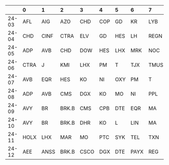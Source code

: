|       | 0    | 1    | 2     | 3    | 4   | 5   | 6    | 7    | 8    | 9    |
|:------|:-----|:-----|:------|:-----|:----|:----|:-----|:-----|:-----|:-----|
| 24-03 | AFL  | AIG  | AZO   | CHD  | COP | GD  | KR   | LYB  | STZ  | YUM  |
| 24-04 | CHD  | CINF | CTRA  | ELV  | GD  | HES | LH   | REGN | SNA  | TMUS |
| 24-05 | ADP  | AVB  | CHD   | DOW  | HES | LHX | MRK  | NOC  | PG   | ROL  |
| 24-06 | CTRA | J    | KMI   | LHX  | PM  | T   | TJX  | TMUS | WELL | WMT  |
| 24-07 | AVB  | EQR  | HES   | KO   | NI  | OXY | PM   | T    | TYL  | UNH  |
| 24-08 | ADP  | AVB  | CMS   | DGX  | KO  | MO  | NI   | PPL  | V    | XOM  |
| 24-09 | AVY  | BR   | BRK.B | CMS  | CPB | DTE | EQR  | MA   | MMC  | V    |
| 24-10 | AVY  | BR   | BRK.B | DHR  | KO  | L   | LIN  | MA   | PTC  | UNP  |
| 24-11 | HOLX | LHX  | MAR   | MO   | PTC | SYK | TEL  | TXN  | V    | WM   |
| 24-12 | AEE  | ANSS | BRK.B | CSCO | DGX | DTE | PAYX | REG  | V    | WEC  |